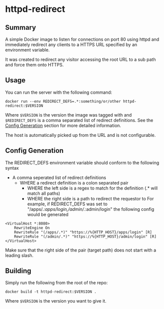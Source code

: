 httpd-redirect
=============

Summary
-------------

A simple Docker image to listen for connections on port 80 using httpd and immediately redirect any clients to a HTTPS URL specified by an environment variable.

It was created to redirect any visitor accessing the root URL to a sub path and force them onto HTTPS.

Usage
-------------

You can run the server with the following command:

    docker run --env REDIRECT_DEFS=.*:something/or/other httpd-redirect:$VERSION

Where `$VERSION` is the version the image was tagged with and `$REDIRECT_DEFS` is a comma separated list of redirect definitions. See the [Config Generation](#config-generation) section for more detailed information.

The host is automatically picked up from the URL and is not configurable.

Config Generation
-----------------

The REDIRECT_DEFS environment variable should conform to the following syntax
 - A comma seperated list of redirect definitions
   - WHERE a redirect definition is a colon separated pair
      - WHERE the left side is a regex to match for the definition (.* will match all paths)
      - WHERE the right side is a path to redirect the requestor to
 For example, if REDIRECT_DEFS was set to
   "/apps/.*:apps/login,/admin/.*:admin/login"
 the following config would be generated

```
<VirtualHost *:8080>
    RewriteEngine On
    RewriteRule "(/apps/.*)" "https://%{HTTP_HOST}/apps/login" [R]
    RewriteRule "(/admin/.*)" "https://%{HTTP_HOST}/admin/login" [R]
</VirtualHost>
```

Make sure that the right side of the pair (target path) does not start with a leading slash.

Building
-------------

Simply run the following from the root of the repo:

    docker build -t httpd-redirect:$VERSION .

Where `$VERSION` is the version you want to give it.
